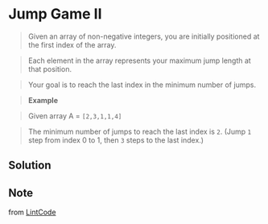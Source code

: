 # Jump Game II

> Given an array of non-negative integers, you are initially positioned at the first index of the array.

> Each element in the array represents your maximum jump length at that position.

> Your goal is to reach the last index in the minimum number of jumps.

> __Example__

> Given array A = `[2,3,1,1,4]`

> The minimum number of jumps to reach the last index is `2`. (Jump `1` step from index 0 to 1, then `3` steps to the last index.)


## Solution



## Note

from [LintCode](http://www.lintcode.com/en/problem/jump-game-ii/)